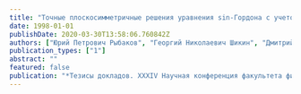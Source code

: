 ```yaml
---
title: "Точные плоскосимметричные решения уравнения‭ ‬sin-Гордона с учетом собственного гравитационного поля"
date: 1998-01-01
publishDate: 2020-03-30T13:58:06.760842Z
authors: ["Юрий Петрович Рыбаков", "Георгий Николаевич Шикин", "Дмитрий Сергеевич Кулябов", "Леонид‭ ‬Павлович‭ ‬Ющенко"]
publication_types: ["1"]
abstract: ""
featured: false
publication: "*Тезисы докладов.‭ ‬XXXIV Научная конференция факультета физ.-мат.‭ ‬и естественных наук*"
---
```


